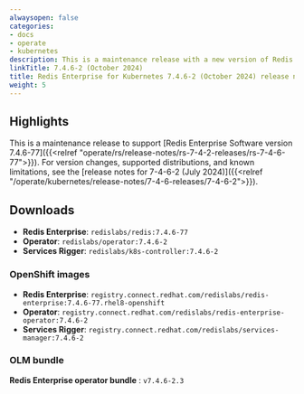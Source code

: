```yaml
---
alwaysopen: false
categories:
- docs
- operate
- kubernetes
description: This is a maintenance release with a new version of Redis Enterprise Software 7.4.6.
linkTitle: 7.4.6-2 (October 2024)
title: Redis Enterprise for Kubernetes 7.4.6-2 (October 2024) release notes
weight: 5
---
```


## Highlights

This is a maintenance release to support [Redis Enterprise Software version 7.4.6-77]({{<relref "operate/rs/release-notes/rs-7-4-2-releases/rs-7-4-6-77">}}). For version changes, supported distributions, and known limitations, see the [release notes for 7-4-6-2 (July 2024)]({{<relref "/operate/kubernetes/release-notes/7-4-6-releases/7-4-6-2">}}).


## Downloads

- **Redis Enterprise**: `redislabs/redis:7.4.6-77`
- **Operator**: `redislabs/operator:7.4.6-2`
- **Services Rigger**: `redislabs/k8s-controller:7.4.6-2`

### OpenShift images

- **Redis Enterprise**: `registry.connect.redhat.com/redislabs/redis-enterprise:7.4.6-77.rhel8-openshift`
- **Operator**: `registry.connect.redhat.com/redislabs/redis-enterprise-operator:7.4.6-2`
- **Services Rigger**: `registry.connect.redhat.com/redislabs/services-manager:7.4.6-2`

### OLM bundle

**Redis Enterprise operator bundle** : `v7.4.6-2.3`
